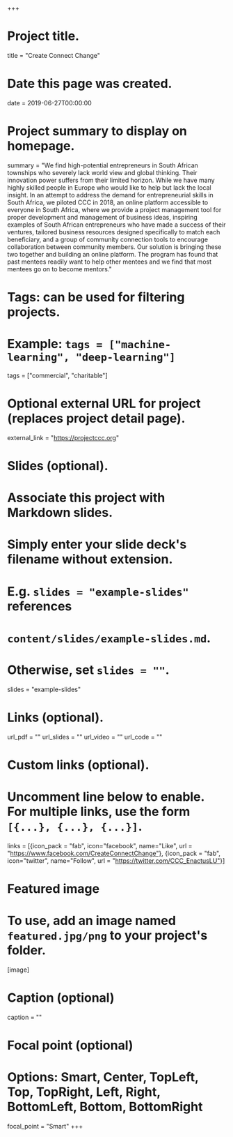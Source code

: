 +++
# Project title.
title = "Create Connect Change"

# Date this page was created.
date = 2019-06-27T00:00:00

# Project summary to display on homepage.
summary = "We find high-potential entrepreneurs in South African townships who severely lack world view and global thinking. Their innovation power suffers from their limited horizon. While we have many highly skilled people in Europe who would like to help but lack the local insight. In an attempt to address the demand for entrepreneurial skills in South Africa, we piloted CCC in 2018, an online platform accessible to everyone in South Africa, where we provide a project management tool for proper development and management of business ideas, inspiring examples of South African entrepreneurs who have made a success of their ventures, tailored business resources designed specifically to match each beneficiary, and a group of community connection tools to encourage collaboration between community members. Our solution is bringing these two together and building an online platform. The program has found that past mentees readily want to help other mentees and we find that most mentees go on to become mentors."

# Tags: can be used for filtering projects.
# Example: `tags = ["machine-learning", "deep-learning"]`
tags = ["commercial", "charitable"]

# Optional external URL for project (replaces project detail page).
external_link = "https://projectccc.org"

# Slides (optional).
#   Associate this project with Markdown slides.
#   Simply enter your slide deck's filename without extension.
#   E.g. `slides = "example-slides"` references 
#   `content/slides/example-slides.md`.
#   Otherwise, set `slides = ""`.
slides = "example-slides"

# Links (optional).
url_pdf = ""
url_slides = ""
url_video = ""
url_code = ""

# Custom links (optional).
#   Uncomment line below to enable. For multiple links, use the form `[{...}, {...}, {...}]`.
links = [{icon_pack = "fab", icon="facebook", name="Like", url = "https://www.facebook.com/CreateConnectChange"}, {icon_pack = "fab", icon="twitter", name="Follow", url = "https://twitter.com/CCC_EnactusLU"}]

# Featured image
# To use, add an image named `featured.jpg/png` to your project's folder. 
[image]
  # Caption (optional)
  caption = ""
  
  # Focal point (optional)
  # Options: Smart, Center, TopLeft, Top, TopRight, Left, Right, BottomLeft, Bottom, BottomRight
  focal_point = "Smart"
+++
